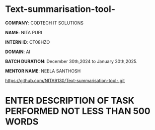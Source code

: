# Text-summarisation-tool-

**COMPANY**: CODTECH IT SOLUTIONS 

**NAME**: NITA PURI

**INTERN ID**: CT08HZO

**DOMAIN**: AI

**BATCH DURATION**: December 30th,2024 to January 30th,2025.

**MENTOR NAME**: NEELA SANTHOSH

https://github.com/NITA9130/Text-summarisation-tool-.git


# ENTER DESCRIPTION OF TASK PERFORMED NOT LESS THAN 500 WORDS
